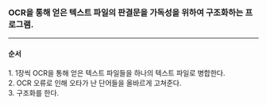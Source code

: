 ### OCR을 통해 얻은 텍스트 파일의 판결문을 가독성을 위하여 구조화하는 프로그램.
<hr>
<h4>순서</h4>
1. 1장씩 OCR을 통해 얻은 텍스트 파일들을 하나의 텍스트 파일로 병합한다.<br>
2. OCR 오류로 인해 오타가 난 단어들을 올바르게 고쳐준다.<br>
3. 구조화를 한다.<br>
